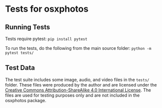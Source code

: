 # Tests for osxphotos

## Running Tests

Tests require pytest:
`pip install pytest`

To run the tests, do the following from the main source folder:
`python -m pytest tests/`

## Test Data

The test suite includes some image, audio, and video files in the `tests/` folder.  These files were produced by the author and are licensed under the [Creative Commons Attribution-ShareAlike 4.0 International License](https://creativecommons.org/licenses/by-sa/4.0/). The files are used for testing purposes only and are not included in the osxphotos package.
